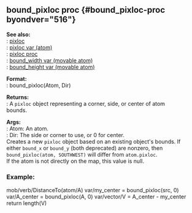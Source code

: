 ## bound_pixloc proc {#bound_pixloc-proc byondver="516"}    
**See also:**    
:   [pixloc](/pixloc)    
:   [pixloc var (atom)](/atom/var/pixloc)    
:   [pixloc proc](/proc/pixloc)    
:   [bound_width var (movable atom)](/atom/movable/var/bound_width)    
:   [bound_height var (movable atom)](/atom/movable/var/bound_height)    
<!-- -->    
**Format:**    
:   bound_pixloc(Atom, Dir)    
<!-- -->    
**Returns:**    
:   A `pixloc` object representing a corner, side, or center of atom    
    bounds.    
<!-- -->    
**Args:**    
:   Atom: An atom.    
:   Dir: The side or corner to use, or 0 for center.    
Creates a new `pixloc` object based on an existing object\'s bounds. If    
either `bound_x` or `bound_y` (both deprecated) are nonzero, then    
`bound_pixloc(atom, SOUTHWEST)` will differ from `atom.pixloc`.    
If the atom is not directly on the map, this value is null.    
### Example:    
mob/verb/DistanceTo(atom/A) var/my_center = bound_pixloc(src, 0)    
var/A_center = bound_pixloc(A, 0) var/vector/V = A_center - my_center    
return length(V)  